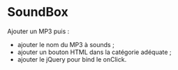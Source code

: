 SoundBox
========

Ajouter un MP3 puis :
- ajouter le nom du MP3 à sounds ;
- ajouter un bouton HTML dans la catégorie adéquate ;
- ajouter le jQuery pour bind le onClick.
